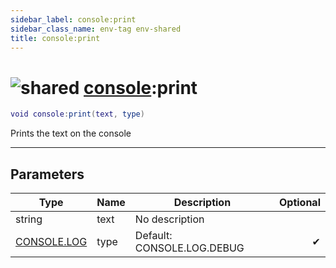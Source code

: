 ```yaml
---
sidebar_label: console:print
sidebar_class_name: env-tag env-shared
title: console:print
---
```


# <img src='/img/wiki/shared.png' alt='shared' data-tag='env-tag' /> [console](../console/README.md):print

```lua
void console:print(text, type)
```

Prints the text on the console<br/>

-----------------
## Parameters

| Type   | Name | Description | Optional |
| ------ | ---- | ----------- | -------: |
| string | text | No description |   |
| [CONSOLE.LOG](../console.log/README.md) | type | Default: CONSOLE.LOG.DEBUG | ✔ |
